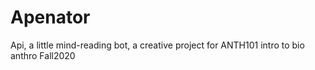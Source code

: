 # Apenator
Api, a little mind-reading bot, a creative project for ANTH101 intro to bio anthro Fall2020

